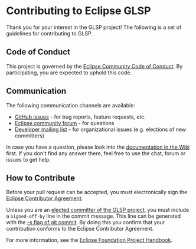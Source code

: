# Contributing to Eclipse GLSP

Thank you for your interest in the GLSP project! The following is a set of guidelines for contributing to GLSP.

## Code of Conduct

This project is governed by the [Eclipse Community Code of Conduct](https://github.com/eclipse/.github/blob/master/CODE_OF_CONDUCT.md). By participating, you are expected to uphold this code.

## Communication

The following communication channels are available:

 * [GitHub issues](https://github.com/eclipse-glsp/glsp-examples/issues) - for bug reports, feature requests, etc.
 * [Eclipse community forum](https://www.eclipse.org/forums/index.php/f/443/) - for questions
 * [Developer mailing list](https://accounts.eclipse.org/mailing-list/glsp-dev) - for organizational issues (e.g. elections of new committers)

In case you have a question, please look into the [documentation in the Wiki](https://github.com/eclipse-glsp/glsp-examples/wiki) first. If you don't find any answer there, feel free to use the chat, forum or issues to get help.

## How to Contribute

Before your pull request can be accepted, you must electronically sign the [Eclipse Contributor Agreement](https://www.eclipse.org/legal/ECA.php).

Unless you are an [elected committer of the GLSP project](https://projects.eclipse.org/projects/ecd.glsp/who), you must include a `Signed-off-by` line in the commit message. This line can be generated with the [-s flag of git commit](https://git-scm.com/docs/git-commit#Documentation/git-commit.txt--s). By doing this you confirm that your contribution conforms to the Eclipse Contributor Agreement.

For more information, see the [Eclipse Foundation Project Handbook](https://www.eclipse.org/projects/handbook/#resources-commit).

